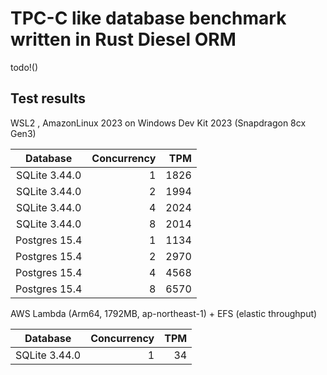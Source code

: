 # TPC-C like database benchmark written in Rust Diesel ORM

todo!()

## Test results

WSL2 , AmazonLinux 2023 on Windows Dev Kit 2023 (Snapdragon 8cx Gen3)

| Database      | Concurrency |  TPM  |
|:-------------:| -----------:| -----:|
| SQLite 3.44.0 |           1 |  1826 |
| SQLite 3.44.0 |           2 |  1994 |
| SQLite 3.44.0 |           4 |  2024 |
| SQLite 3.44.0 |           8 |  2014 |
| Postgres 15.4 |           1 |  1134 |
| Postgres 15.4 |           2 |  2970 |
| Postgres 15.4 |           4 |  4568 |
| Postgres 15.4 |           8 |  6570 |


AWS Lambda (Arm64, 1792MB, ap-northeast-1) + EFS (elastic throughput)

| Database      | Concurrency |  TPM  |
|:-------------:| -----------:| -----:|
| SQLite 3.44.0 |           1 |    34 |

